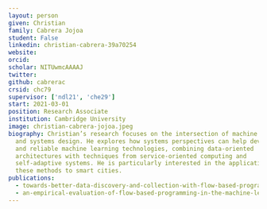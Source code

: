```yaml
---
layout: person
given: Christian
family: Cabrera Jojoa
student: False
linkedin: christian-cabrera-39a70254
website: 
orcid: 
scholar: NITUwmcAAAAJ
twitter: 
github: cabrerac
crsid: chc79
supervisor: ['ndl21', 'che29']
start: 2021-03-01
position: Research Associate
institution: Cambridge University
image: christian-cabrera-jojoa.jpeg
biography: Christian’s research focuses on the intersection of machine learning
  and systems design. He explores how systems perspectives can help develop safe
  and reliable machine learning technologies, combining data-oriented
  architectures with techniques from service-oriented computing and
  self-adaptive systems. He is particularly interested in the application of
  these methods to smart cities.
publications:
  - towards-better-data-discovery-and-collection-with-flow-based-programming
  - an-empirical-evaluation-of-flow-based-programming-in-the-machine-learning-deployment-context
---
```


